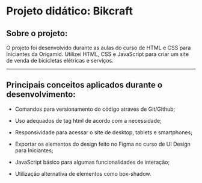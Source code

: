 # Projeto didático: Bikcraft

## Sobre o projeto:

O projeto foi desenvolvido durante as aulas do curso de HTML e CSS para Iniciantes da Origamid. Utilizei HTML, CSS e JavaScript para criar um site de venda de bicicletas elétricas e serviços.

---

## Principais conceitos aplicados durante o desenvolvimento:

- Comandos para versionamento do código através de Git/Github;

- Uso adequados de tag html de acordo com a necessidade;

- Responsividade para acessar o site de desktop, tablets e smartphones;

- Exportar os elementos do design feito no Figma no curso de UI Design para Iniciantes;

- JavaScript básico para algumas funcionalidades de interação;

- Utilização alternativa de elementos como box-shadow.
